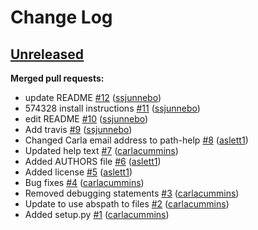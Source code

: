 # Change Log

## [Unreleased](https://github.com/sanger-pathogens/remove_blocks_from_aln/tree/HEAD)

**Merged pull requests:**

- update README [\#12](https://github.com/sanger-pathogens/remove_blocks_from_aln/pull/12) ([ssjunnebo](https://github.com/ssjunnebo))
- 574328 install instructions [\#11](https://github.com/sanger-pathogens/remove_blocks_from_aln/pull/11) ([ssjunnebo](https://github.com/ssjunnebo))
- edit README [\#10](https://github.com/sanger-pathogens/remove_blocks_from_aln/pull/10) ([ssjunnebo](https://github.com/ssjunnebo))
- Add travis [\#9](https://github.com/sanger-pathogens/remove_blocks_from_aln/pull/9) ([ssjunnebo](https://github.com/ssjunnebo))
- Changed Carla email address to path-help [\#8](https://github.com/sanger-pathogens/remove_blocks_from_aln/pull/8) ([aslett1](https://github.com/aslett1))
- Updated help text [\#7](https://github.com/sanger-pathogens/remove_blocks_from_aln/pull/7) ([carlacummins](https://github.com/carlacummins))
- Added AUTHORS file [\#6](https://github.com/sanger-pathogens/remove_blocks_from_aln/pull/6) ([aslett1](https://github.com/aslett1))
- Added license [\#5](https://github.com/sanger-pathogens/remove_blocks_from_aln/pull/5) ([aslett1](https://github.com/aslett1))
- Bug fixes [\#4](https://github.com/sanger-pathogens/remove_blocks_from_aln/pull/4) ([carlacummins](https://github.com/carlacummins))
- Removed debugging statements [\#3](https://github.com/sanger-pathogens/remove_blocks_from_aln/pull/3) ([carlacummins](https://github.com/carlacummins))
- Update to use abspath to files [\#2](https://github.com/sanger-pathogens/remove_blocks_from_aln/pull/2) ([carlacummins](https://github.com/carlacummins))
- Added setup.py [\#1](https://github.com/sanger-pathogens/remove_blocks_from_aln/pull/1) ([carlacummins](https://github.com/carlacummins))

